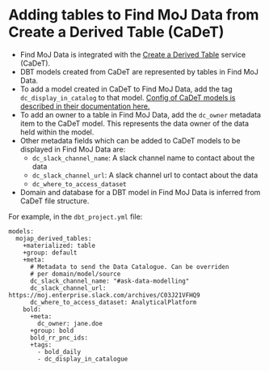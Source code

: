 # Adding tables to Find MoJ Data from Create a Derived Table (CaDeT)

- Find MoJ Data is integrated with the [Create a Derived Table](https://github.com/moj-analytical-services/create-a-derived-table) service (CaDeT).
- DBT models created from CaDeT are represented by tables in Find MoJ Data.
- To add a model created in CaDeT to Find MoJ Data, add the tag `dc_display_in_catalog` to that model. [Config of CaDeT models is described in their documentation here.](https://user-guidance.analytical-platform.service.justice.gov.uk/tools/create-a-derived-table/models/#where-can-i-define-configs)
- To add an owner to a table in Find MoJ Data, add the `dc_owner` metadata item to the CaDeT model. This represents the data owner of the data held within the model.
- Other metadata fields which can be added to CaDeT models to be displayed in Find MoJ Data are:
  - `dc_slack_channel_name`: A slack channel name to contact about the data
  - `dc_slack_channel_url`: A slack channel url to contact about the data
  - `dc_where_to_access_dataset`
- Domain and database for a DBT model in Find MoJ Data is inferred from CaDeT file structure.

For example, in the `dbt_project.yml` file:

```
models:
  mojap_derived_tables:
    +materialized: table
    +group: default
    +meta:
      # Metadata to send the Data Catalogue. Can be overriden
      # per domain/model/source
      dc_slack_channel_name: "#ask-data-modelling"
      dc_slack_channel_url: https://moj.enterprise.slack.com/archives/C03J21VFHQ9
      dc_where_to_access_dataset: AnalyticalPlatform
    bold:
      +meta:
        dc_owner: jane.doe
      +group: bold
      bold_rr_pnc_ids:
      +tags:
        - bold_daily
        - dc_display_in_catalogue
```
